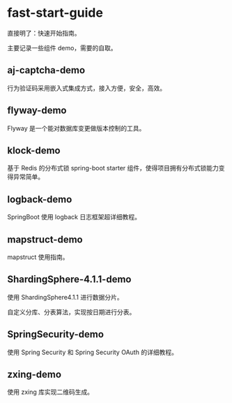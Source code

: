 # fast-start-guide

直接明了：快速开始指南。  

主要记录一些组件 demo，需要的自取。  

## aj-captcha-demo

行为验证码采用嵌入式集成方式，接入方便，安全，高效。  

## flyway-demo

Flyway 是一个能对数据库变更做版本控制的工具。  

## klock-demo

基于 Redis 的分布式锁 spring-boot starter 组件，使得项目拥有分布式锁能力变得异常简单。

## logback-demo

SpringBoot 使用 logback 日志框架超详细教程。

## mapstruct-demo

mapstruct 使用指南。  

## ShardingSphere-4.1.1-demo

使用 ShardingSphere4.1.1 进行数据分片。  

自定义分库、分表算法，实现按日期进行分表。  

## SpringSecurity-demo

使用 Spring Security 和 Spring Security OAuth 的详细教程。

## zxing-demo

使用 zxing 库实现二维码生成。


